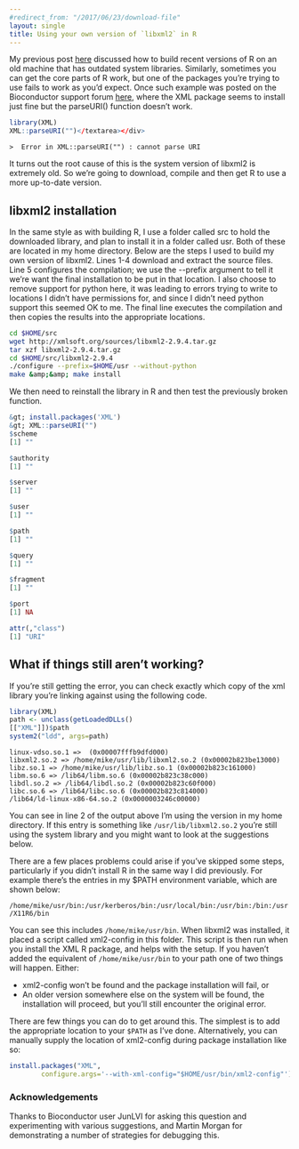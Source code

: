 ```yaml
---
#redirect_from: "/2017/06/23/download-file"
layout: single
title: Using your own version of `libxml2` in R
---
```



My previous post <a href="http://www.msmith.de/2017/03/03/30/">here</a> discussed how to build recent versions of R on an old machine that has outdated system libraries.  Similarly, sometimes you can get the core parts of R work, but one of the packages you&#8217;re trying to use fails to work as you&#8217;d expect.  Once such example was posted on the Bioconductor support forum <a href="https://support.bioconductor.org/p/93152/">here</a>, where the XML package seems to install just fine but the parseURI() function doesn&#8217;t work.

```r
library(XML)
XML::parseURI("")</textarea></div>
```

```
>  Error in XML::parseURI("") : cannot parse URI
```

It turns out the root cause of this is the system version of libxml2 is extremely old. So we’re going to download, compile and then get R to use a more up-to-date version.

## libxml2 installation

In the same style as with building R, I use a folder called src to hold the downloaded library, and plan to install it in a folder called usr. Both of these are located in my home directory. Below are the steps I used to build my own version of libxml2. Lines 1-4 download and extract the source files. Line 5 configures the compilation; we use the --prefix argument to tell it we’re want the final installation to be put in that location. I also choose to remove support for python here, it was leading to errors trying to write to locations I didn’t have permissions for, and since I didn’t need python support this seemed OK to me. The final line executes the compilation and then copies the results into the appropriate locations.

```sh
cd $HOME/src
wget http://xmlsoft.org/sources/libxml2-2.9.4.tar.gz
tar xzf libxml2-2.9.4.tar.gz
cd $HOME/src/libxml2-2.9.4
./configure --prefix=$HOME/usr --without-python
make &amp;&amp; make install
```

We then need to reinstall the library in R and then test the previously broken function.

```r
&gt; install.packages('XML')
&gt; XML::parseURI("")
$scheme
[1] ""

$authority
[1] ""

$server
[1] ""

$user
[1] ""

$path
[1] ""

$query
[1] ""

$fragment
[1] ""

$port
[1] NA

attr(,"class")
[1] "URI"
```


## What if things still aren&#8217;t working?

If you&#8217;re still getting the error, you can check exactly which copy of the xml library you&#8217;re linking against using the following code.

```r
library(XML)
path <- unclass(getLoadedDLLs()
[["XML"]])$path
system2("ldd", args=path)
```

```
linux-vdso.so.1 =>  (0x00007fffb9dfd000)
libxml2.so.2 => /home/mike/usr/lib/libxml2.so.2 (0x00002b823be13000)
libz.so.1 => /home/mike/usr/lib/libz.so.1 (0x00002b823c161000)
libm.so.6 => /lib64/libm.so.6 (0x00002b823c38c000)
libdl.so.2 => /lib64/libdl.so.2 (0x00002b823c60f000)
libc.so.6 => /lib64/libc.so.6 (0x00002b823c814000)
/lib64/ld-linux-x86-64.so.2 (0x0000003246c00000)
```

You can see in line 2 of the output above I’m using the version in my home directory. If this entry is something like `/usr/lib/libxml2.so.2` you’re still using the system library and you might want to look at the suggestions below.

There are a few places problems could arise if you’ve skipped some steps, particularly if you didn’t install R in the same way I did previously. For example there’s the entries in my $PATH environment variable, which are shown below:

`/home/mike/usr/bin:/usr/kerberos/bin:/usr/local/bin:/usr/bin:/bin:/usr/X11R6/bin`

You can see this includes `/home/mike/usr/bin`. When libxml2 was installed, it placed a script called xml2-config in this folder. This script is then run when you install the XML R package, and helps with the setup. If you haven’t added the equivalent of `/home/mike/usr/bin` to your path one of two things will happen. Either:

- xml2-config won’t be found and the package installation will fail, or
- An older version somewhere else on the system will be found, the installation will proceed, but you’ll still encounter the original error.

There are few things you can do to get around this. The simplest is to add the appropriate location to your `$PATH` as I’ve done. Alternatively, you can manually supply the location of xml2-config during package installation like so:

```r
install.packages("XML", 
        configure.args='--with-xml-config="$HOME/usr/bin/xml2-config"')
```

### Acknowledgements

Thanks to Bioconductor user JunLVI for asking this question and experimenting with various suggestions, and Martin Morgan for demonstrating a number of strategies for debugging this.
